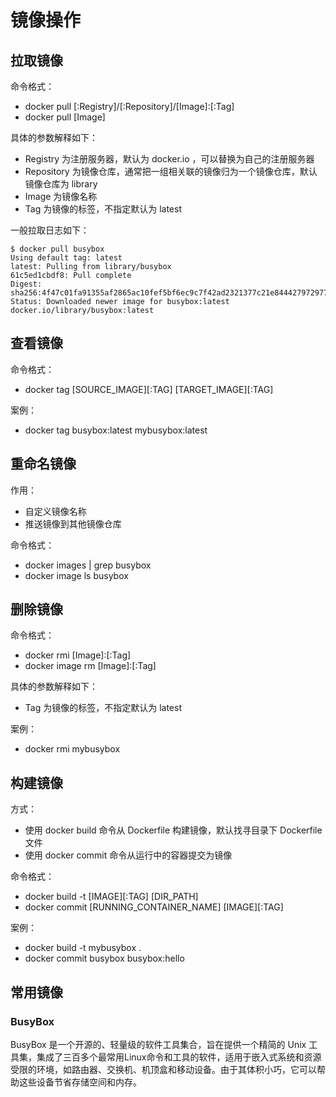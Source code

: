 # 镜像操作

## 拉取镜像

命令格式：
- docker pull [:Registry]/[:Repository]/[Image]:[:Tag]
- docker pull [Image]

具体的参数解释如下：
* Registry 为注册服务器，默认为 docker.io ，可以替换为自己的注册服务器
* Repository 为镜像仓库，通常把一组相关联的镜像归为一个镜像仓库，默认镜像仓库为 library
* Image 为镜像名称
* Tag 为镜像的标签，不指定默认为 latest


一般拉取日志如下：
```
$ docker pull busybox
Using default tag: latest
latest: Pulling from library/busybox
61c5ed1cbdf8: Pull complete
Digest: sha256:4f47c01fa91355af2865ac10fef5bf6ec9c7f42ad2321377c21e844427972977
Status: Downloaded newer image for busybox:latest
docker.io/library/busybox:latest
```

## 查看镜像

命令格式：
- docker tag [SOURCE_IMAGE][:TAG] [TARGET_IMAGE][:TAG]

案例：
- docker tag busybox:latest mybusybox:latest

## 重命名镜像

作用：
- 自定义镜像名称
- 推送镜像到其他镜像仓库

命令格式：
- docker images | grep busybox
- docker image ls busybox

## 删除镜像

命令格式：
- docker rmi [Image]:[:Tag]
- docker image rm [Image]:[:Tag]

具体的参数解释如下：
* Tag 为镜像的标签，不指定默认为 latest

案例：
- docker rmi mybusybox

## 构建镜像

方式：
- 使用 docker build 命令从 Dockerfile 构建镜像，默认找寻目录下 Dockerfile 文件
- 使用 docker commit 命令从运行中的容器提交为镜像

命令格式：
- docker build -t [IMAGE][:TAG] [DIR_PATH]
- docker commit [RUNNING_CONTAINER_NAME] [IMAGE][:TAG]

案例：
- docker build -t mybusybox .
- docker commit busybox busybox:hello

## 常用镜像

### BusyBox

BusyBox 是一个开源的、轻量级的软件工具集合，旨在提供一个精简的 Unix 工具集，集成了三百多个最常用Linux命令和工具的软件，适用于嵌入式系统和资源受限的环境，如路由器、交换机、机顶盒和移动设备。由于其体积小巧，它可以帮助这些设备节省存储空间和内存。  
